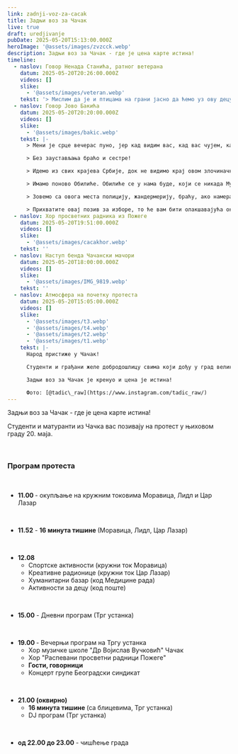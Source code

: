 ```yaml
---
link: zadnji-voz-za-cacak
title: Задњи воз за Чачак
live: true
draft: uredjivanje
pubDate: 2025-05-20T15:13:00.000Z
heroImage: '@assets/images/zvzcck.webp'
description: Задњи воз за Чачак - где је цена карте истина!
timeline:
  - naslov: Говор Ненада Станића, ратног ветерана
    datum: 2025-05-20T20:26:00.000Z
    videos: []
    slike:
      - '@assets/images/veteran.webp'
    tekst: '> Мислим да је и птицама на грани јасно да ћемо уз ову децу бити до краја, до победе.'
  - naslov: Говор Јово Бакића
    datum: 2025-05-20T20:20:00.000Z
    videos: []
    slike:
      - '@assets/images/bakic.webp'
    tekst: |-
      > Мени је срце вечерас пуно, јер кад видим вас, кад вас чујем, кад вас осетим, потпуно ми је јасно да не морам да вас зовем да истрајете! Истрајаћете! Нема назад, само напред до победе!

      > Без заустављања браћо и сестре!

      > Идемо из свих крајева Србије, док не видимо крај овом злочиначком режиму, овом издајничком режиму!

      > Имамо поново Обилиће. Обилиће се у нама буде, који се никада Мурату дивили нису.

      > Зовемо са овога места полицију, жандермерију, браћу, ако намеравате да будете на улицама наредних пола године, ми ћемо бити ту.

      > Прихватите овај позив за изборе, то ће вам бити олакшавајућа околност.
  - naslov: Хор просветних радника из Пожеге
    datum: 2025-05-20T19:51:00.000Z
    videos: []
    slike:
      - '@assets/images/cacakhor.webp'
    tekst: ''
  - naslov: Наступ бенда Чачански мачори
    datum: 2025-05-20T18:00:00.000Z
    videos: []
    slike:
      - '@assets/images/IMG_9819.webp'
    tekst: ''
  - naslov: Атмосфера на почетку протеста
    datum: 2025-05-20T15:05:00.000Z
    videos: []
    slike:
      - '@assets/images/t3.webp'
      - '@assets/images/t4.webp'
      - '@assets/images/t2.webp'
      - '@assets/images/t1.webp'
    tekst: |-
      Народ пристиже у Чачак!

      Студенти и грађани желе добродошлицу свима који дођу у град великана попут Надежде Петровић, Владислава Петковића Диса и Степе Степановића. Град рокенрола штимује своје гитаре. 

      Задњи воз за Чачак је кренуо и цена је истина!

      Фото: [@tadic\_raw](https://www.instagram.com/tadic_raw/)
---
```

Задњи воз за Чачак - где је цена карте истина!

Студенти и матуранти из Чачка вас позивају на протест у њиховом граду 20. маја.

‎ 

### Програм протеста

‎ 

- **11.00&#32;**- окупљање на кружним токовима Моравица, Лидл и Цар Лазар

‎ 

- **11.52** - **16 минута тишине&#32;**(Моравица, Лидл, Цар Лазар)

‎ 

- **12.08** 
    - Спортске активности (кружни ток Моравица)
    - Креативне радионице (кружни ток Цар Лазар)
    - Хуманитарни базар (код Медицине рада)
    - Активности за децу (код поште) 

‎ ‎

- **15.00** - Дневни програм (Трг устанка)

‎ 

- **19.00&#32;**- Вечерњи програм на Тргу устанка
    - Хор музичке школе "Др Војислав Вучковић" Чачак
    - Хор "Распевани просветни радници Пожеге"
    - **Гости, говорници**
    - Концерт групе Београдски синдикат

‎ 

- **21.00 (оквирно)**
    - **16 минута тишине&#32;**(са блицевима, Трг устанка)
    - DJ програм (Трг устанка)

‎ 

- **од 22.00 до 23.00** - чишћење града
